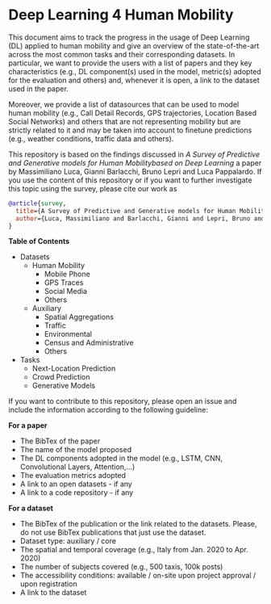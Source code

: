 # Deep Learning 4 Human Mobility



This document aims to track the progress in the usage of Deep Learning (DL) applied to human mobility and give an overview of the state-of-the-art across the most common tasks and their corresponding datasets. In particular, we want to provide the users with a list of papers and they key characteristics (e.g., DL component(s) used in the model, metric(s) adopted for the evaluation and others) and, whenever it is open, a link to the dataset used in the paper.

Moreover, we provide a list of datasources that can be used to model human mobility (e.g., Call Detail Records, GPS trajectories, Location Based Social Networks) and others that are not representing mobility but are strictly related to it and may be taken into account to finetune predictions (e.g., weather conditions, traffic data and others).

This repository is based on the findings discussed in *A Survey of Predictive and Generative models for Human Mobilitybased on Deep Learning* a paper by Massimiliano Luca, Gianni Barlacchi, Bruno Lepri and Luca Pappalardo. If you use the content of this repository or if you want to further investigate this topic using the survey, please cite our work as

```bibtex
@article{survey,
  title={A Survey of Predictive and Generative models for Human Mobilitybased on Deep Learning},
  author={Luca, Massimiliano and Barlacchi, Gianni and Lepri, Bruno and Pappalardo, Luca},
}
```

__Table of Contents__ 
- Datasets
  - Human Mobility 
    - Mobile Phone 
    - GPS Traces 
    - Social Media
    - Others 
  - Auxiliary
    - Spatial Aggregations 
    - Traffic
    - Environmental
    - Census and Administrative 
    - Others 
- Tasks 
  - Next-Location Prediction
  - Crowd Prediction
  - Generative Models

If you want to contribute to this repository, please open an issue and include the information according to the following guideline:

__For a paper__ 
- The BibTex of the paper 
- The name of the model proposed 
- The DL components adopted in the model (e.g., LSTM, CNN, Convolutional Layers, Attention,...) 
- The evaluation metrics adopted 
- A link to an open datasets - if any
- A link to a code repository - if any

__For a dataset__ 
- The BibTex of the publication or the link related to the datasets. Please, do not use BibTex publications that just use the dataset.
- Dataset type: auxiliary / core 
- The spatial and temporal coverage (e.g., Italy from Jan. 2020 to Apr. 2020) 
- The number of subjects covered (e.g., 500 taxis, 100k posts)
- The accessibility conditions: available / on-site  upon  project approval / upon registration
- A link to the dataset
